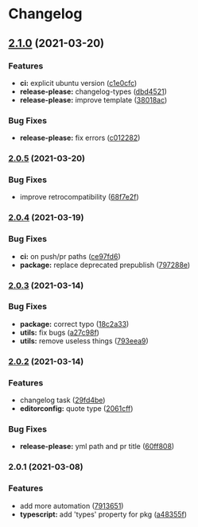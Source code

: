 # Changelog

## [2.1.0](https://www.github.com/typescord/mrm-preset/compare/v2.0.5...v2.1.0) (2021-03-20)


### Features

* **ci:** explicit ubuntu version ([c1e0cfc](https://www.github.com/typescord/mrm-preset/commit/c1e0cfcae95741bea315b05dc316ac4a390fcd46))
* **release-please:** changelog-types ([dbd4521](https://www.github.com/typescord/mrm-preset/commit/dbd452104a6eb3c4594d29936979ffc175d66179))
* **release-please:** improve template ([38018ac](https://www.github.com/typescord/mrm-preset/commit/38018ac7e55527cc1ad94489b1cc74ee16bd942a))


### Bug Fixes

* **release-please:** fix errors ([c012282](https://www.github.com/typescord/mrm-preset/commit/c012282fc67aa5cd41fb0ed173437028f13edeec))

### [2.0.5](https://www.github.com/typescord/mrm-preset/compare/v2.0.4...v2.0.5) (2021-03-20)


### Bug Fixes

* improve retrocompatibility ([68f7e2f](https://www.github.com/typescord/mrm-preset/commit/68f7e2fe99a3cae5644327693f28fb1c4935e9ad))

### [2.0.4](https://www.github.com/typescord/mrm-preset/compare/v2.0.3...v2.0.4) (2021-03-19)


### Bug Fixes

* **ci:** on push/pr paths ([ce97fd6](https://www.github.com/typescord/mrm-preset/commit/ce97fd6a8547205791f7cae69526249fd5d517d1))
* **package:** replace deprecated prepublish ([797288e](https://www.github.com/typescord/mrm-preset/commit/797288efc9f5c5f11ec2e702eba7ff466dd3d8ee))

### [2.0.3](https://www.github.com/typescord/mrm-preset/compare/v2.0.2...v2.0.3) (2021-03-14)


### Bug Fixes

* **package:** correct typo ([18c2a33](https://www.github.com/typescord/mrm-preset/commit/18c2a3300d9009a4b568a0a605d1cc3eb03f7fe4))
* **utils:** fix bugs ([a27c98f](https://www.github.com/typescord/mrm-preset/commit/a27c98f14c96e88a508f3f5dbb1e263e3ad1263e))
* **utils:** remove useless things ([793eea9](https://www.github.com/typescord/mrm-preset/commit/793eea96ebb45ea23d5e36fdafacaed600481875))

### [2.0.2](https://www.github.com/typescord/mrm-preset/compare/v2.0.1...v2.0.2) (2021-03-14)


### Features

* changelog task ([29fd4be](https://www.github.com/typescord/mrm-preset/commit/29fd4be60ffc47bf65038a13cd92c89c644c031e))
* **editorconfig:** quote type ([2061cff](https://www.github.com/typescord/mrm-preset/commit/2061cff91fd25c127e4bf8177086ae7319190507))


### Bug Fixes

* **release-please:** yml path and pr title ([60ff808](https://www.github.com/typescord/mrm-preset/commit/60ff808b12396107bbd826a9fb2497b843e19790))

### 2.0.1 (2021-03-08)


### Features

* add more automation ([7913651](https://www.github.com/typescord/mrm-preset/commit/79136510f2b2283fd52d79e5c772e7d54267a5ae))
* **typescript:** add 'types' property for pkg ([a48355f](https://www.github.com/typescord/mrm-preset/commit/a48355fe7f605f67133670e629d091989e1ffbb5))
